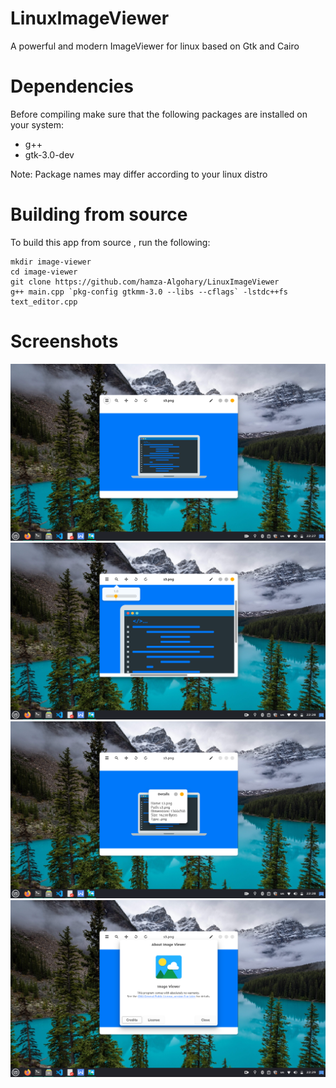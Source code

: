 # LinuxImageViewer
A powerful and modern ImageViewer for linux based on Gtk and Cairo

# Dependencies
Before compiling make sure that the following packages are installed on your system:
- g++
- gtk-3.0-dev

Note: Package names may differ according to your linux distro

# Building from source
To build this app from source , run the following:
```
mkdir image-viewer
cd image-viewer
git clone https://github.com/hamza-Algohary/LinuxImageViewer
g++ main.cpp `pkg-config gtkmm-3.0 --libs --cflags` -lstdc++fs text_editor.cpp
```
# Screenshots
![](image-viewer-scr.png)
![](img-view-zoom.png)
![](about-img-viewer.png)
![](about-img.png)
